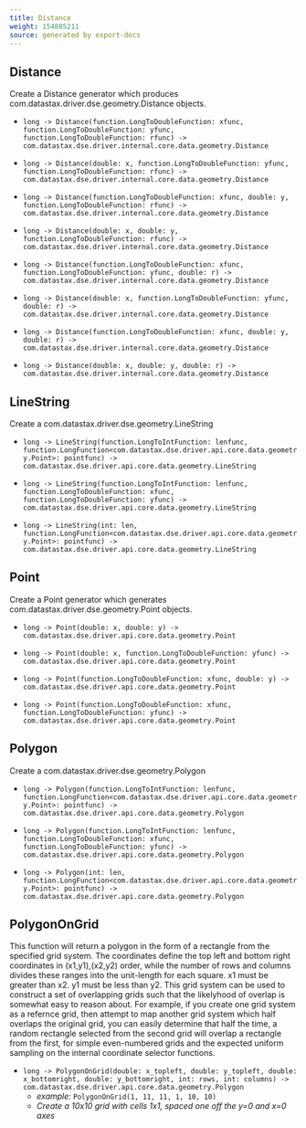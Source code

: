 ```yaml
---
title: Distance
weight: 154805211
source: generated by export-docs
---
```

## Distance

Create a Distance generator which produces com.datastax.driver.dse.geometry.Distance objects.

- `long -> Distance(function.LongToDoubleFunction: xfunc, function.LongToDoubleFunction: yfunc, function.LongToDoubleFunction: rfunc) -> com.datastax.dse.driver.internal.core.data.geometry.Distance`

- `long -> Distance(double: x, function.LongToDoubleFunction: yfunc, function.LongToDoubleFunction: rfunc) -> com.datastax.dse.driver.internal.core.data.geometry.Distance`

- `long -> Distance(function.LongToDoubleFunction: xfunc, double: y, function.LongToDoubleFunction: rfunc) -> com.datastax.dse.driver.internal.core.data.geometry.Distance`

- `long -> Distance(double: x, double: y, function.LongToDoubleFunction: rfunc) -> com.datastax.dse.driver.internal.core.data.geometry.Distance`

- `long -> Distance(function.LongToDoubleFunction: xfunc, function.LongToDoubleFunction: yfunc, double: r) -> com.datastax.dse.driver.internal.core.data.geometry.Distance`

- `long -> Distance(double: x, function.LongToDoubleFunction: yfunc, double: r) -> com.datastax.dse.driver.internal.core.data.geometry.Distance`

- `long -> Distance(function.LongToDoubleFunction: xfunc, double: y, double: r) -> com.datastax.dse.driver.internal.core.data.geometry.Distance`

- `long -> Distance(double: x, double: y, double: r) -> com.datastax.dse.driver.internal.core.data.geometry.Distance`

## LineString

Create a com.datastax.driver.dse.geometry.LineString

- `long -> LineString(function.LongToIntFunction: lenfunc, function.LongFunction<com.datastax.dse.driver.api.core.data.geometry.Point>: pointfunc) -> com.datastax.dse.driver.api.core.data.geometry.LineString`

- `long -> LineString(function.LongToIntFunction: lenfunc, function.LongToDoubleFunction: xfunc, function.LongToDoubleFunction: yfunc) -> com.datastax.dse.driver.api.core.data.geometry.LineString`

- `long -> LineString(int: len, function.LongFunction<com.datastax.dse.driver.api.core.data.geometry.Point>: pointfunc) -> com.datastax.dse.driver.api.core.data.geometry.LineString`

## Point

Create a Point generator which generates com.datastax.driver.dse.geometry.Point objects.

- `long -> Point(double: x, double: y) -> com.datastax.dse.driver.api.core.data.geometry.Point`

- `long -> Point(double: x, function.LongToDoubleFunction: yfunc) -> com.datastax.dse.driver.api.core.data.geometry.Point`

- `long -> Point(function.LongToDoubleFunction: xfunc, double: y) -> com.datastax.dse.driver.api.core.data.geometry.Point`

- `long -> Point(function.LongToDoubleFunction: xfunc, function.LongToDoubleFunction: yfunc) -> com.datastax.dse.driver.api.core.data.geometry.Point`

## Polygon

Create a com.datastax.driver.dse.geometry.Polygon

- `long -> Polygon(function.LongToIntFunction: lenfunc, function.LongFunction<com.datastax.dse.driver.api.core.data.geometry.Point>: pointfunc) -> com.datastax.dse.driver.api.core.data.geometry.Polygon`

- `long -> Polygon(function.LongToIntFunction: lenfunc, function.LongToDoubleFunction: xfunc, function.LongToDoubleFunction: yfunc) -> com.datastax.dse.driver.api.core.data.geometry.Polygon`

- `long -> Polygon(int: len, function.LongFunction<com.datastax.dse.driver.api.core.data.geometry.Point>: pointfunc) -> com.datastax.dse.driver.api.core.data.geometry.Polygon`

## PolygonOnGrid

This function will return a polygon in the form of a rectangle from the specified grid system. The coordinates define the top left and bottom right coordinates in (x1,y1),(x2,y2) order, while the number of rows and columns divides these ranges into the unit-length for each square. x1 must be greater than x2. y1 must be less than y2. This grid system can be used to construct a set of overlapping grids such that the likelyhood of overlap is somewhat easy to reason about. For example, if you create one grid system as a refernce grid, then attempt to map another grid system which half overlaps the original grid, you can easily determine that half the time, a random rectangle selected from the second grid will overlap a rectangle from the first, for simple even-numbered grids and the expected uniform sampling on the internal coordinate selector functions.

- `long -> PolygonOnGrid(double: x_topleft, double: y_topleft, double: x_bottomright, double: y_bottomright, int: rows, int: columns) -> com.datastax.dse.driver.api.core.data.geometry.Polygon`
  - *example:* `PolygonOnGrid(1, 11, 11, 1, 10, 10)`
  - *Create a 10x10 grid with cells 1x1, spaced one off the y=0 and x=0 axes*

